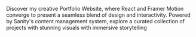 Discover my creative Portfolio Website, where React and Framer Motion converge to present a seamless blend of design and interactivity. Powered by Sanity's content management system, explore a curated collection of projects with stunning visuals with immersive storytelling

